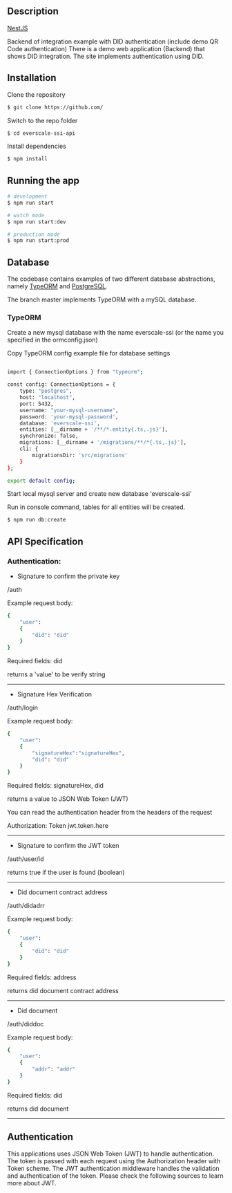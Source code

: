 

## Description

[NestJS](https://github.com/nestjs/nest)

Backend of integration example with DID authentication (include demo QR Code authentication)
There is a demo web application (Backend) that shows DID integration. The site implements authentication using DID.

## Installation
Clone the repository
```bash
$ git clone https://github.com/
```
Switch to the repo folder
```bash
$ cd everscale-ssi-api
```
Install dependencies
```bash
$ npm install
```

## Running the app

```bash
# development
$ npm run start

# watch mode
$ npm run start:dev

# production mode
$ npm run start:prod
```

## Database

The codebase contains examples of two different database abstractions, namely [TypeORM](https://typeorm.io/#/) and [PostgreSQL](https://www.postgresql.org/).

The branch master implements TypeORM with a mySQL database.


### TypeORM

Create a new mysql database with the name everscale-ssi
(or the name you specified in the ormconfig.json)

Copy TypeORM config example file for database settings
```bash

import { ConnectionOptions } from "typeorm";

const config: ConnectionOptions = {
    type: "postgres",
    host: "localhost",
    port: 5432,
    username: "your-mysql-username",
    password: 'your-mysql-password',
    database: 'everscale-ssi', 
    entities: [__dirname + '/**/*.entity{.ts,.js}'],
    synchronize: false,
    migrations: [__dirname + '/migrations/**/*{.ts,.js}'],
    cli: {
        migrationsDir: 'src/migrations'
    }
};

export default config;
```

Start local mysql server and create new database 'everscale-ssi'

Run in console command, tables for all entities will be created.

```bash
$ npm run db:create
```

## API Specification

### Authentication:

* Signature to confirm the private key

/auth

Example request body:

```bash
{
    "user":
    {
        "did": "did"
    }
}
```
Required fields: did

returns a 'value' to be verify string

____
* Signature Hex Verification

/auth/login

Example request body:

```bash
{
    "user":
    {
        "signatureHex":"signatureHex",
        "did": "did"
    }
}
```
Required fields: signatureHex, did

returns a value to JSON Web Token (JWT)

You can read the authentication header from the headers of the request

Authorization: Token jwt.token.here

____

* Signature to confirm the JWT token

/auth/user/id

returns true if the user is found (boolean)
____


* Did document contract address

/auth/didadrr

Example request body:

```bash
{
    "user":
    {
        "did": "did"
    }
}
```
Required fields: address

returns did document contract address

____
* Did document

/auth/diddoc

Example request body:

```bash
{
    "user":
    {
        "addr": "addr"
    }
}
```
Required fields: did

returns did document
____

## Authentication
This applications uses JSON Web Token (JWT) to handle authentication. The token is passed with each request using the Authorization header with Token scheme. The JWT authentication middleware handles the validation and authentication of the token. Please check the following sources to learn more about JWT.
